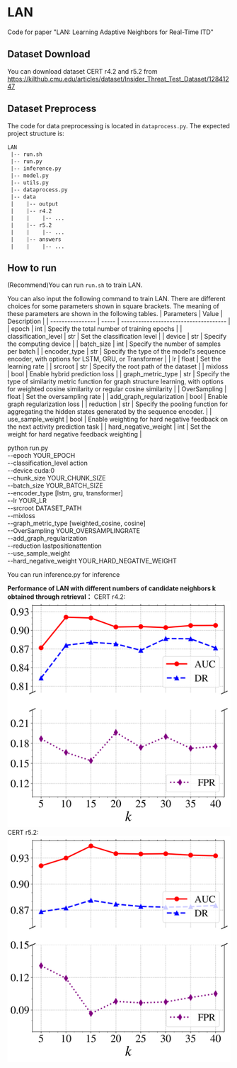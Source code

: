 # LAN

Code for paper "LAN: Learning Adaptive Neighbors for Real-Time ITD"

## Dataset Download

You can download dataset CERT r4.2 and r5.2 from  https://kilthub.cmu.edu/articles/dataset/Insider_Threat_Test_Dataset/12841247

## Dataset Preprocess

The code for data preprocessing is located in `dataprocess.py`.
The expected project structure is:

```
LAN
 |-- run.sh
 |-- run.py
 |-- inference.py
 |-- model.py
 |-- utils.py
 |-- dataprocess.py
 |-- data
 |    |-- output
 |    |-- r4.2
 |    |    |-- ...  
 |    |-- r5.2
 |    |    |-- ...      
 |    |-- answers
 |    |    |-- ...  
```

## How to run
(Recommend)You can run `run.sh` to train LAN.

You can also input the following command to train LAN. There are different choices for some parameters shown in square brackets. The meaning of these parameters are shown in the following tables.
| Parameters       | Value | Description                           |
| ---------------- | ----- | ------------------------------------- |
| epoch            | int   | Specify the total number of training epochs                      |
| classification_level            | str   | Set the classification level                       |
| device            | str   | Specify the computing device                        |
| batch_size            | int   | Specify the number of samples per batch                        |
| encoder_type            | str   | Specify the type of the model's sequence encoder, with options for LSTM, GRU, or Transformer                        |
| lr            | float   | Set the learning rate                  |
| srcroot            | str   | Specify the root path of the dataset                        |
| mixloss            | bool   | Enable hybrid prediction loss                        |
| graph_metric_type            | str   | Specify the type of similarity metric function for graph structure learning, with options for weighted cosine similarity or regular cosine similarity                        |
| OverSampling            | float   | Set the oversampling rate                        |
| add_graph_regularization            | bool   | Enable graph regularization loss                       |
| reduction            | str   | Specify the pooling function for aggregating the hidden states generated by the sequence encoder.                        |
| use_sample_weight            | bool   | Enable weighting for hard  negative feedback on the next activity prediction task                     |
| hard_negative_weight            | int   | Set the weight for hard negative feedback weighting                        |


python run.py \
--epoch YOUR_EPOCH \
--classification_level action \
--device cuda:0 \
--chunk_size YOUR_CHUNK_SIZE \
--batch_size YOUR_BATCH_SIZE \
--encoder_type [lstm, gru, transformer] \
--lr YOUR_LR \
--srcroot DATASET_PATH \
--mixloss \
--graph_metric_type [weighted_cosine, cosine] \
--OverSampling YOUR_OVERSAMPLINGRATE \
--add_graph_regularization \
--reduction lastpositionattention \
--use_sample_weight \
--hard_negative_weight YOUR_HARD_NEGATIVE_WEIGHT 

You can run inference.py for inference


**Performance of LAN with different numbers of candidate neighbors k obtained through retrieval：**
CERT r4.2:
![r42](https://github.com/Li1Neo/ICDE-24/blob/main/topk42.svg)
CERT r5.2:
![r52](https://github.com/Li1Neo/ICDE-24/blob/main/topk52.svg)
